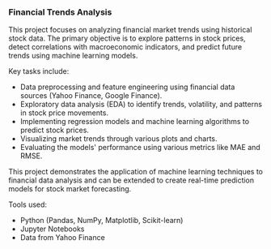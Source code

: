 ### Financial Trends Analysis

This project focuses on analyzing financial market trends using historical stock data. The primary objective is to explore patterns in stock prices, detect correlations with macroeconomic indicators, and predict future trends using machine learning models. 

Key tasks include:
- Data preprocessing and feature engineering using financial data sources (Yahoo Finance, Google Finance).
- Exploratory data analysis (EDA) to identify trends, volatility, and patterns in stock price movements.
- Implementing regression models and machine learning algorithms to predict stock prices.
- Visualizing market trends through various plots and charts.
- Evaluating the models' performance using various metrics like MAE and RMSE.

This project demonstrates the application of machine learning techniques to financial data analysis and can be extended to create real-time prediction models for stock market forecasting.

Tools used:
- Python (Pandas, NumPy, Matplotlib, Scikit-learn)
- Jupyter Notebooks
- Data from Yahoo Finance
